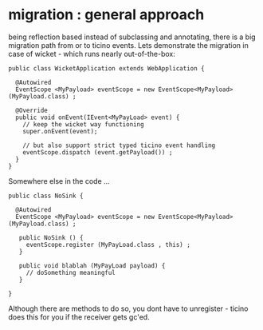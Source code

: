 # migration : general approach 

being reflection based instead of subclassing and annotating, there is a big migration path from or to ticino events.
Lets demonstrate the migration in case of wicket - which runs nearly out-of-the-box:
  
	public class WicketApplication extends WebApplication {
	
	  @Autowired
	  EventScope <MyPayload> eventScope = new EventScope<MyPayload>(MyPayload.class) ;
	
	  @Override
	  public void onEvent(IEvent<MyPayLoad> event) {
		// keep the wicket way functioning
		super.onEvent(event);
		
		// but also support strict typed ticino event handling
		eventScope.dispatch (event.getPayload()) ;
	  }
	}

   
Somewhere else in the code ...
   
	public class NoSink {
	
	  @Autowired
	  EventScope <MyPayload> eventScope = new EventScope<MyPayload>(MyPayload.class) ;
	   
	   public NoSink () {
	     eventScope.register (MyPayLoad.class , this) ; 
	   }
	   
	   public void blablah (MyPayLoad payload) {
	     // doSomething meaningful
	   }
	   
	}

Although there are methods to do so, you dont have to unregister - ticino does this for you if the receiver gets gc'ed.